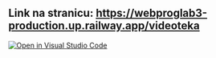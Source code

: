 ## Link na stranicu: https://webproglab3-production.up.railway.app/videoteka

[![Open in Visual Studio Code](https://classroom.github.com/assets/open-in-vscode-2e0aaae1b6195c2367325f4f02e2d04e9abb55f0b24a779b69b11b9e10269abc.svg)](https://classroom.github.com/online_ide?assignment_repo_id=19113252&assignment_repo_type=AssignmentRepo)


